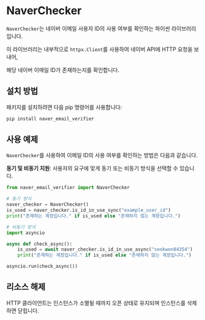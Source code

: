 # NaverChecker

`NaverChecker`는 네이버 이메일 사용자 ID의 사용 여부를 확인하는 파이썬 라이브러리입니다.

이 라이브러리는 내부적으로 `httpx.Client`를 사용하여 네이버 API에 HTTP 요청을 보내어,

해당 네이버 이메일 ID가 존재하는지를 확인합니다.

## 설치 방법

패키지를 설치하려면 다음 pip 명령어를 사용합니다:

```bash
pip install naver_email_verifier
```

## 사용 예제

`NaverChecker`를 사용하여 이메일 ID의 사용 여부를 확인하는 방법은 다음과 같습니다.

**동기 및 비동기 지원**: 사용자의 요구에 맞게 동기 또는 비동기 방식을 선택할 수 있습니다.

```python
from naver_email_verifier import NaverChecker

# 동기 방식
naver_checker = NaverChecker()
is_used = naver_checker.is_id_in_use_sync("example_user_id")
print("존재하는 계정입니다." if is_used else "존재하지 않는 계정입니다.")

# 비동기 방식
import asyncio

async def check_async():
    is_used = await naver_checker.is_id_in_use_async("seokwon84354")
    print("존재하는 계정입니다." if is_used else "존재하지 않는 계정입니다.")

asyncio.run(check_async())
```

## 리소스 해제

HTTP 클라이언트는 인스턴스가 소멸될 때까지 오픈 상태로 유지되며 인스턴스를 삭제하면 닫힙니다.